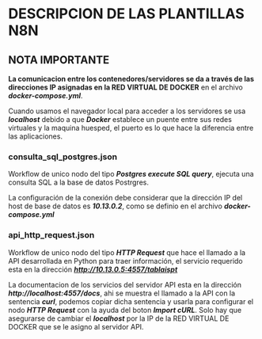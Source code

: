 # DESCRIPCION DE LAS PLANTILLAS N8N

## NOTA IMPORTANTE

**La comunicacion entre los contenedores/servidores se da a través de las direcciones IP asignadas en la RED VIRTUAL DE DOCKER** en el archivo ***docker-compose.yml***.

Cuando usamos el navegador local para acceder a los servidores se usa ***localhost*** debido a que ***Docker*** establece un puente entre sus redes virtuales y la maquina huesped, el puerto es lo que hace la diferencia entre las aplicaciones.

### consulta_sql_postgres.json

Workflow de unico nodo del tipo ***Postgres execute SQL query***, ejecuta una consulta SQL a la base de datos Postrgres. 

La configuración de la conexión debe considerar que la dirección IP del host de base de datos es ***10.13.0.2***, como se definio en el archivo ***docker-compose.yml***

### api_http_request.json

Workflow de unico nodo del tipo ***HTTP Request*** que hace el llamado a la API desarrollada en Python para traer información, el servicio requerido esta en la dirección ***http://10.13.0.5:4557/tablaispt*** 

La documentacion de los servicios del servidor API esta en la dirección ***http://localhost:4557/docs***, ahi se muestra el llamado a la API con la sentencia ***curl***, podemos copiar dicha sentencia y usarla para configurar el nodo ***HTTP Request*** con la ayuda del boton ***Import cURL***. Solo hay que asegurarse de  cambiar el ***localhost*** por la IP de la RED VIRTUAL DE DOCKER que se le asigno al servidor API.
